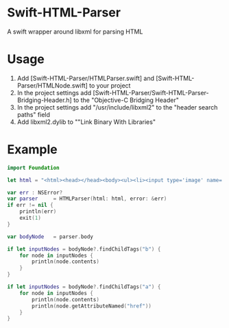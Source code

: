 Swift-HTML-Parser
=================
A swift wrapper around libxml for parsing HTML

Usage
=================
1. Add [Swift-HTML-Parser/HTMLParser.swift] and [Swift-HTML-Parser/HTMLNode.swift] to your project
2. In the project settings add [Swift-HTML-Parser/Swift-HTML-Parser-Bridging-Header.h] to the "Objective-C Bridging Header" 
3. In the project settings add "/usr/include/libxml2" to the "header search paths" field
4. Add libxml2.dylib to ""Link Binary With Libraries"

Example
=================

```swift
import Foundation

let html = "<html><head></head><body><ul><li><input type='image' name='input1' value='string1value' class='abc' /></li><li><input type='image' name='input2' value='string2value' class='def' /></li></ul><span class='spantext'><b>Hello World 1</b></span><span class='spantext'><b>Hello World 2</b></span><a href='example.com'>example(English)</a><a href='example.co.jp'>example(JP)</a></body>"

var err : NSError?
var parser     = HTMLParser(html: html, error: &err)
if err != nil {
    println(err)
    exit(1)
}

var bodyNode   = parser.body

if let inputNodes = bodyNode?.findChildTags("b") {
    for node in inputNodes {
        println(node.contents)
    }
}

if let inputNodes = bodyNode?.findChildTags("a") {
    for node in inputNodes {
        println(node.contents)
        println(node.getAttributeNamed("href"))
    }
}

```
